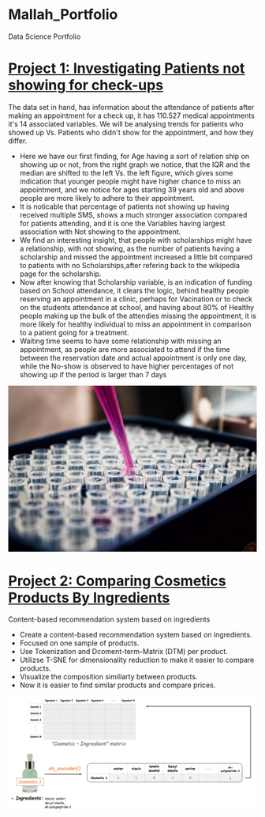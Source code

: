 # Mallah_Portfolio
Data Science Portfolio


# [Project 1: Investigating Patients not showing for check-ups ](https://github.com/MMallah/Why-Patients-miss-appointments/blob/master/Why%20Patients%20don't%20show%20Up..ipynb)

The data set in hand, has information about the attendance of patients after making an appointment for a check up, it has 110.527 medical appointments it's 14 associated variables. We will be analysing trends for patients who showed up Vs. Patients who didn't show for the appointment, and how they differ.

* Here we have our first finding, for Age having a sort of relation ship on showing up or not, from the right graph we notice, that the IQR and the median are shifted to the left Vs. the left figure, which gives some indication that younger people might have higher chance to miss an appointment, and we notice for ages starting 39 years old and above people are more likely to adhere to their appointment.
* It is noticable that percentage of patients not showing up having received multiple SMS, shows a much stronger association compared for patients attending, and it is one the Variables having largest association with Not showing to the appointment.
* We find an interesting insight, that people with scholarships might have a relationship, with not showing, as the number of patients having a scholarship and missed the appointment increased a little bit compared to patients with no Scholarships,after refering back to the wikipedia page for the scholarship.
* Now after knowing that Scholarship variable, is an indication of funding based on School attendance, it clears the logic, behind healthy people reserving an appointment in a clinic, perhaps for Vacination or to check on the students attendance at school, and having about 80% of Healthy people making up the bulk of the attendies missing the appointment, it is more likely for healthy individual to miss an appointment in comparison to a patient going for a treatment.
* Waiting time seems to have some relationship with missing an appointment, as people are more associated to attend if the time between the reservation date and actual appointment is only one day, while the No-show is observed to have higher percentages of not showing up if the period is larger than 7 days

![ingredients breakdown](https://github.com/MMallah/Mallah_Portfolio/blob/main/images/project%201%20image1.jpg)



# [Project 2: Comparing Cosmetics Products By Ingredients](https://nbviewer.jupyter.org/github/MMallah/Comparing-Cosmetics-Ingredients/blob/bf4d84812d880be9d5845b0ec1c9c91d6d9a2d0d/Comparing%20Cosmetics%20Products%20By%20Ingredients.ipynb)
Content-based recommendation system based on ingredients

* Create a content-based recommendation system based on ingredients.
* Focused on one sample of products.
* Use Tokenization and Dcoment-term-Matrix (DTM) per product.
* Utilizse T-SNE for dimensionality reduction to make it easier to compare products.
* Visualize the composition similiarty between products.
* Now it is easier to find similar products and compare prices.

![ingredients breakdown](https://github.com/MMallah/Mallah_Portfolio/blob/main/images/project%202%20image_3.PNG)
